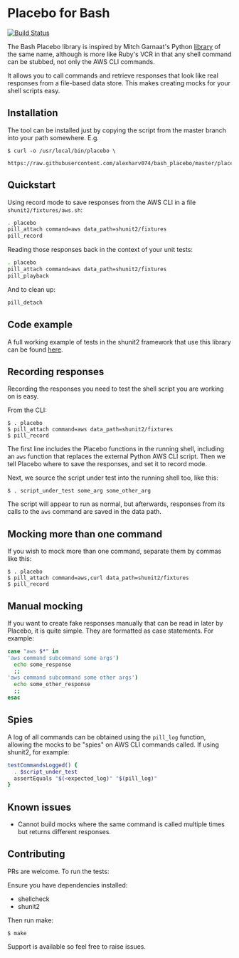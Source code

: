 # Placebo for Bash

[![Build Status](https://img.shields.io/travis/alexharv074/bash_placebo.svg)](https://travis-ci.org/alexharv074/bash_placebo)

The Bash Placebo library is inspired by Mitch Garnaat's Python [library](https://github.com/garnaat/placebo) of the same name, although is more like Ruby's VCR in that any shell command can be stubbed, not only the AWS CLI commands.

It allows you to call commands and retrieve responses that look like real responses from a file-based data store. This makes creating mocks for your shell scripts easy.

## Installation

The tool can be installed just by copying the script from the master branch into your path somewhere. E.g.

~~~ text
$ curl -o /usr/local/bin/placebo \
    https://raw.githubusercontent.com/alexharv074/bash_placebo/master/placebo
~~~

## Quickstart

Using record mode to save responses from the AWS CLI in a file `shunit2/fixtures/aws.sh`:

~~~ bash
. placebo
pill_attach command=aws data_path=shunit2/fixtures
pill_record
~~~

Reading those responses back in the context of your unit tests:

~~~ bash
. placebo
pill_attach command=aws data_path=shunit2/fixtures
pill_playback
~~~

And to clean up:

~~~ bash
pill_detach
~~~

## Code example

A full working example of tests in the shunit2 framework that use this library can be found [here](https://github.com/alexharv074/shunit2_example).

## Recording responses

Recording the responses you need to test the shell script you are working on is easy.

From the CLI:

~~~ text
$ . placebo
$ pill_attach command=aws data_path=shunit2/fixtures
$ pill_record
~~~

The first line includes the Placebo functions in the running shell, including an `aws` function that replaces the external Python AWS CLI script. Then we tell Placebo where to save the responses, and set it to record mode.

Next, we source the script under test into the running shell too, like this:

~~~ text
$ . script_under_test some_arg some_other_arg
~~~

The script will appear to run as normal, but afterwards, responses from its calls to the `aws` command are saved in the data path.

## Mocking more than one command

If you wish to mock more than one command, separate them by commas like this:

~~~ text
$ . placebo
$ pill_attach command=aws,curl data_path=shunit2/fixtures
$ pill_record
~~~

## Manual mocking

If you want to create fake responses manually that can be read in later by Placebo, it is quite simple. They are formatted as case statements. For example:

~~~ bash
case "aws $*" in
'aws command subcommand some args')
  echo some_response
  ;;
'aws command subcommand some other args')
  echo some_other_response
  ;;
esac
~~~

## Spies

A log of all commands can be obtained using the `pill_log` function, allowing the mocks to be "spies" on AWS CLI commands called. If using shunit2, for example:

~~~ bash
testCommandsLogged() {
  . $script_under_test
  assertEquals "$(<expected_log)" "$(pill_log)"
}
~~~

## Known issues

- Cannot build mocks where the same command is called multiple times but returns different responses.

## Contributing

PRs are welcome. To run the tests:

Ensure you have dependencies installed:

- shellcheck
- shunit2

Then run make:

~~~ text
$ make
~~~

Support is available so feel free to raise issues.
